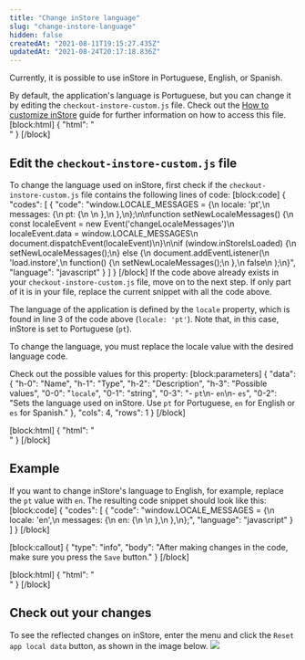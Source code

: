 ```yaml
---
title: "Change inStore language"
slug: "change-instore-language"
hidden: false
createdAt: "2021-08-11T19:15:27.435Z"
updatedAt: "2021-08-24T20:17:18.836Z"
---
```

Currently, it is possible to use inStore in Portuguese, English, or Spanish.

By default, the application's language is Portuguese, but you can change it by editing the `checkout-instore-custom.js` file. Check out the [How to customize inStore](https://developers.vtex.com/vtex-rest-api/docs/how-to-customize-instore) guide for further information on how to access this file.
[block:html]
{
  "html": "<br>"
}
[/block]

## Edit the `checkout-instore-custom.js` file

To change the language used on inStore, first check if the `checkout-instore-custom.js` file contains the following lines of code:
[block:code]
{
  "codes": [
    {
      "code": "window.LOCALE_MESSAGES = {\n  locale: 'pt',\n  messages: {\n    pt: {\n     \n    },\n  },\n};\n\nfunction setNewLocaleMessages() {\n  const localeEvent = new Event('changeLocaleMessages')\n  localeEvent.data = window.LOCALE_MESSAGES\n  document.dispatchEvent(localeEvent)\n}\n\nif (window.inStoreIsLoaded) {\n  setNewLocaleMessages();\n} else {\n  document.addEventListener(\n    'load.instore',\n    function() {\n      setNewLocaleMessages();\n    },\n    false\n  );\n}",
      "language": "javascript"
    }
  ]
}
[/block]
If the code above already exists in your `checkout-instore-custom.js` file, move on to the next step. If only part of it is in your file, replace the current snippet with all the code above.

The language of the application is defined by the `locale` property, which is found in line 3 of the code above (`locale: 'pt'`). Note that, in this case, inStore is set to Portuguese (`pt`).

To change the language, you must replace the locale value with the desired language code.

Check out the possible values for this property:
[block:parameters]
{
  "data": {
    "h-0": "Name",
    "h-1": "Type",
    "h-2": "Description",
    "h-3": "Possible values",
    "0-0": "`locale`",
    "0-1": "string",
    "0-3": "- `pt`\n- `en`\n- `es`",
    "0-2": "Sets the language used on inStore. Use `pt` for Portuguese, `en` for English or `es` for Spanish."
  },
  "cols": 4,
  "rows": 1
}
[/block]

[block:html]
{
  "html": "<br>"
}
[/block]

## Example

If you want to change inStore's language to English, for example, replace the `pt` value with `en`. The resulting code snippet should look like this:
[block:code]
{
  "codes": [
    {
      "code": "window.LOCALE_MESSAGES = {\n  locale: 'en',\n  messages: {\n    en: {\n     \n    },\n  },\n};",
      "language": "javascript"
    }
  ]
}
[/block]

[block:callout]
{
  "type": "info",
  "body": "After making changes in the code, make sure you press the `Save` button."
}
[/block]

[block:html]
{
  "html": "<br>"
}
[/block]

## Check out your changes

To see the reflected changes on inStore, enter the menu and click the `Reset app local data` button, as shown in the image below.
![](https://cdn.jsdelivr.net/gh/vtexdocs/dev-portal-content@readme-docs/docs/guides/VTEX%20inStore/how-to-customize-instore/11a56c5-22._Change_the_inStore_language_-_1_-_EN_88.png)
